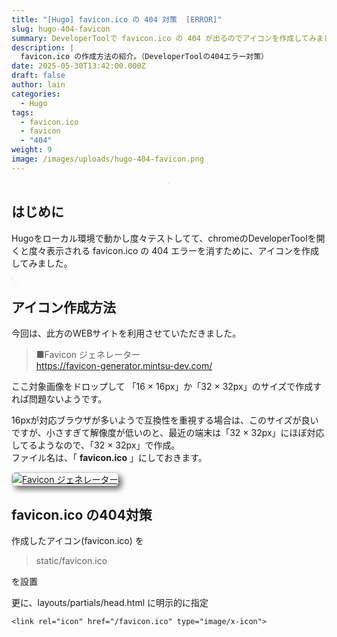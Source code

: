 ```yaml
---
title: "[Hugo] favicon.ico の 404 対策  [ERROR]"
slug: hugo-404-favicon
summary: DeveloperToolで favicon.ico の 404 が出るのでアイコンを作成してみました
description: |
  favicon.ico の作成方法の紹介。（DeveloperToolの404エラー対策）
date: 2025-05-30T13:42:00.000Z
draft: false
author: lain
categories:
  - Hugo
tags:
  - favicon.ico
  - favicon
  - "404"
weight: 9
image: /images/uploads/hugo-404-favicon.png
---
```

<center>
<img src="/images/uploads/hugo-404-favicon.png" alt=""  loading="lazy" decoding="async" style="max-width:80%; height:auto; border:1px solid #ccc; border-radius:6px; " />
</center>

## はじめに

Hugoをローカル環境で動かし度々テストしてて、chromeのDeveloperToolを開くと度々表示される favicon.ico の 404 エラーを消すために、アイコンを作成してみました。


<a href="/images/uploads/developertool-favicon-error.jpg" target="_blank">
<img src="/images/uploads/developertool-favicon-error.jpg" alt=""  loading="lazy" decoding="async" style="max-width:80%; height:auto; border:1px solid #ccc; border-radius:6px; box-shadow: 5px 5px 10px #666" />
</a>



## アイコン作成方法

今回は、此方のWEBサイトを利用させていただきました。

> ■Favicon ジェネレーター<br>
> <https://favicon-generator.mintsu-dev.com/>

ここ対象画像をドロップして 「16 × 16px」か「32 × 32px」のサイズで作成すれば問題ないようです。

16pxが対応ブラウザが多いようで互換性を重視する場合は、このサイズが良いですが、小さすぎて解像度が低いのと、最近の端末は「32 × 32px」にほぼ対応してるようなので、「32 × 32px」で作成。<br>
ファイル名は、「 **favicon.ico** 」にしておきます。

 <a href="/images/uploads/favicon-generator.jpg" target="_blank">
<img src="/images/uploads/favicon-generator.jpg" alt="Favicon ジェネレーター"  loading="lazy" decoding="async" style="max-width:80%; height:auto; border:1px solid #ccc; border-radius:6px; box-shadow: 5px 5px 10px #666" />
</a>

## favicon.ico の404対策

作成したアイコン(favicon.ico) を

> static/favicon.ico

を設置

更に、layouts/partials/head.html に明示的に指定

```
<link rel="icon" href="/favicon.ico" type="image/x-icon">
```
